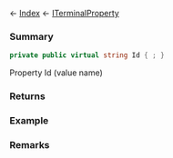 ← [Index](Api-Index) ← [ITerminalProperty](Sandbox.ModAPI.Interfaces.ITerminalProperty)

### Summary

```csharp
private public virtual string Id { ; }
```

Property Id (value name)

### Returns

### Example

### Remarks

